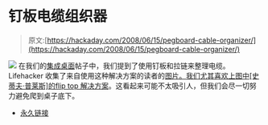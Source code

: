 # 钉板电缆组织器

> 原文:[https://hackaday.com/2008/06/15/pegboard-cable-organizer/](https://hackaday.com/2008/06/15/pegboard-cable-organizer/)

![](../Images/b166f07ccfdc84950b65eb04d5820329.png)
在我们的[集成桌面](http://www.hackaday.com/2008/05/27/the-integrated-desk/)帖子中，我们提到了使用钉板和拉链来整理电缆。Lifehacker 收集了来自使用这种解决方案的读者的[图片。我们尤其喜欢上图中[史蒂夫·普莱斯]的](http://lifehacker.com/396159/three-reader-gadget-pegboard-mounts)[flip top 解决方案](http://www.flickr.com/photos/steve_price82/2559368647/)。这看起来可能不太吸引人，但我们会尽一切努力避免爬到桌子底下。

*   [永久链接](http://lifehacker.com/396159/three-reader-gadget-pegboard-mounts)